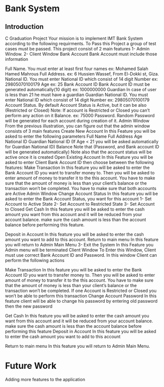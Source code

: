 # Bank System 


## Introduction 

C Graduation Project Your mission is to implement IMT Bank System according to the following requirments. To Pass this Project a group of test cases must be passed. This project consist of 2 main features 1- Admin Window. 2- Client Window Bank Account Bank Account must include those information

Full Name. You must enter at least first four names ex: Mohamed Salah Hamed Mahrous
Full Address. ex: 6 Hussien Wassef, From El-Dokki st, Giza.
National ID. You must enter National ID which consist of 14 digit Number ex: 29805070100179
Age ex: 25
Bank Account ID Bank Account ID must be generated automatically(10 digit) ex: 1000000000
Guardian In case of user is less than 21 he must have a guardian
Guardian National ID. You must enter National ID which consist of 14 digit Number ex: 29805070100179
Account Status. By default Account Status is Active, but it can be also (Restricted or Closed) Note: If account is Restricted or Closed you can’t perform any action on it
Balance. ex: 75000
Password. Random Password will be generated for each account during creation of it. Admin Window From the previous illustration, you can figure out that the admin window consists of 3 main features Create New Account In this Feature you will be asked to enter the following parameters
Full Name
Full Address
Age
National ID
Guardian National ID (If Age < 21 you will be asked automatically for Guardian National ID)
Balance Note that (Password, and Bank account ID will be generated automatically) Note also that the account status will be active once it is created
Open Existing Account In this Feature you will be asked to enter Client Bank Account ID then choose between the following features:
Make Transaction In this feature you will be asked to enter the Bank Account ID you want to transfer money to. Then you will be asked to enter amount of money to transfer it to the this account. You have to make sure that the amount of money is less than your client’s balance or the transaction won’t be completed. You have to make sure that both accounts are Active Admin Window
Change Account Status In this feature you will be asked to enter the Bank Account Status, you want for this account 1- Set Account to Active State 2- Set Account to Restricted State 3- Set Account to Closed
Get Cash In this feature you will be asked to enter the cash amount you want from this account and it will be reduced from your account balance. make sure the cash amount is less than the account balance before performing this feature.

Deposit in Account In this feature you will be asked to enter the cash amount you want to add to this account.
Return to main menu In this feature you will return to Admin Main Menu 3- Exit the System In this Feature you Admin menu will be terminated
Client Window To Enter this Window, Client must use correct Bank Account ID and Password. In this window Client can perform the following actions

Make Transaction In this feature you will be asked to enter the Bank Account ID you want to transfer money to. Then you will be asked to enter amount of money to transfer it to the this account. You have to make sure that the amount of money is less than your client’s balance or the transaction won’t be completed. If one Account is Restricted or Closed you won’t be able to perform this transaction
Change Account Password In this feature client will be able to change his password by entering old password then the new password

Get Cash In this feature you will be asked to enter the cash amount you want from this account and it will be reduced from your account balance. make sure the cash amount is less than the account balance before performing this feature
Deposit in Account In this feature you will be asked to enter the cash amount you want to add to this account

Return to main menu In this feature you will return to Admin Main Menu.


# Future Work 

Adding more features to the application 
